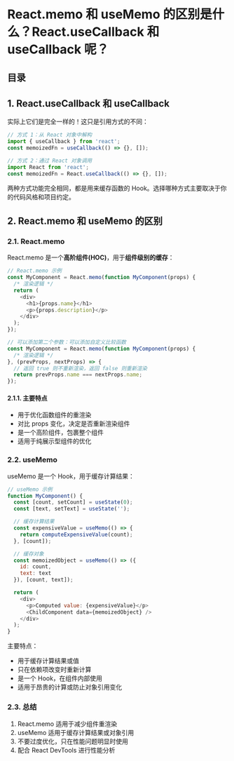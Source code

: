 
# React.memo 和 useMemo 的区别是什么？React.useCallback 和 useCallback 呢？




## 目录
<!-- toc -->
 ## 1. React.useCallback 和 useCallback 

实际上它们是完全一样的！这只是引用方式的不同：

```javascript
// 方式 1：从 React 对象中解构
import { useCallback } from 'react';
const memoizedFn = useCallback(() => {}, []);

// 方式 2：通过 React 对象调用
import React from 'react';
const memoizedFn = React.useCallback(() => {}, []);
```

两种方式功能完全相同，都是用来缓存函数的 Hook。选择哪种方式主要取决于你的代码风格和项目约定。

## 2. React.memo 和 useMemo 的区别

### 2.1. React.memo

React.memo 是一个**高阶组件(HOC)**，用于**组件级别的缓存**：

```javascript hl:12
// React.memo 示例
const MyComponent = React.memo(function MyComponent(props) {
  /* 渲染逻辑 */
  return (
    <div>
      <h1>{props.name}</h1>
      <p>{props.description}</p>
    </div>
  );
});

// 可以添加第二个参数：可以添加自定义比较函数
const MyComponent = React.memo(function MyComponent(props) {
  /* 渲染逻辑 */
}, (prevProps, nextProps) => {
  // 返回 true 则不重新渲染，返回 false 则重新渲染
  return prevProps.name === nextProps.name;
});
```

#### 2.1.1. 主要特点

- 用于优化函数组件的重渲染
- 对比 props 变化，决定是否重新渲染组件
- 是一个高阶组件，包裹整个组件
- 适用于纯展示型组件的优化

### 2.2. useMemo

useMemo 是一个 Hook，用于缓存计算结果：

```javascript
// useMemo 示例
function MyComponent() {
  const [count, setCount] = useState(0);
  const [text, setText] = useState('');

  // 缓存计算结果
  const expensiveValue = useMemo(() => {
    return computeExpensiveValue(count);
  }, [count]);

  // 缓存对象
  const memoizedObject = useMemo(() => ({
    id: count,
    text: text
  }), [count, text]);

  return (
    <div>
      <p>Computed value: {expensiveValue}</p>
      <ChildComponent data={memoizedObject} />
    </div>
  );
}
```

主要特点：

- 用于缓存计算结果或值
- 只在依赖项改变时重新计算
- 是一个 Hook，在组件内部使用
- 适用于昂贵的计算或防止对象引用变化

### 2.3. 总结

1. React.memo 适用于减少组件重渲染
2. useMemo 适用于缓存计算结果或对象引用
3. 不要过度优化，只在性能问题明显时使用
4. 配合 React DevTools 进行性能分析